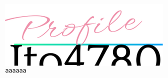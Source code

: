 <img style="width: light-dark(100%, 50%)" src="./title.svg" />


<div style="font-size: 20px;">aaaaaa</div>